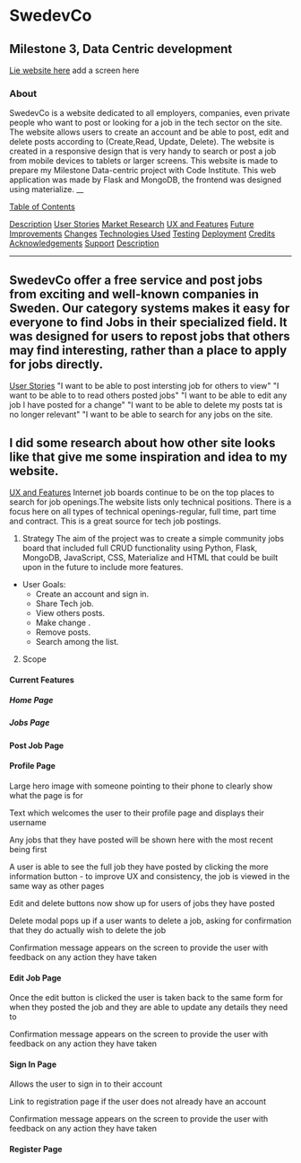 # SwedevCo

## Milestone 3, Data Centric development

[Lie website here](https://swedevco.herokuapp.com/)
add a screen here

### About

SwedevCo is a website dedicated to all employers, companies, even private people who want to post or looking for a job in the tech sector on the site. The website allows users to create an account and be able to post, edit and delete posts according to (Create,Read, Update, Delete). The website is created in a responsive design that is very handy to search or post a job from mobile devices to tablets or larger screens.
This website is made to prepare my Milestone Data-centric project with Code Institute.
This web application was made by Flask and MongoDB, the frontend was designed using materialize.
__


[Table of Contents](Table_of_Contents)

[Description](Description)
[User Stories](User_Stories)
[Market Research](Market_Research)
[UX and Features]([UX_and_Features)
[Future Improvements](Future_Improvements)
[Changes](Changes)
[Technologies Used](Technologies_Used)
[Testing](Testing)
[Deployment](Deployment)
[Credits](Credits)
[Acknowledgements](Acknowledgements)
[Support](Support)
[Description](Description)

___

SwedevCo offer a free service and post jobs from exciting and well-known companies in Sweden. 
Our category systems makes it easy for everyone to find Jobs in their specialized field.
It was designed for users to repost jobs that others may find interesting, rather than a place to apply for jobs directly.
---
[User Stories](User_Stories)
"I want to be able to post intersting job for others to view"
"I want to be able to to read others posted jobs"
"I want to be able to edit any job I have posted for a change"
"I want to be able to delete my posts tat is no longer relevant"
"I want to be able to search for any jobs on the site.

I did some research about how other site looks like that give me some inspiration and idea to my website. 
---
[UX and Features](UX_and_Features)
Internet job boards continue to be on the top places to search for job openings.The website lists only technical positions. There is a focus here on all types of technical openings-regular, full time, part time and contract. 
This is a great source for tech job postings. 


1. Strategy
The aim of the project was to create a simple community jobs board that included full CRUD functionality using Python, Flask, MongoDB, JavaScript, CSS, Materialize and HTML that could be built upon in the future to include more features.

* User Goals:
  * Create an account and sign in.
  * Share Tech job.
  * View others posts.
  * Make change .
  * Remove posts.
  * Search among the list.


2. Scope


#### Current Features

##### Home Page

##### Jobs Page

#### Post Job Page

#### Profile Page
Large hero image with someone pointing to their phone to clearly show what the page is for

Text which welcomes the user to their profile page and displays their username

Any jobs that they have posted will be shown here with the most recent being first

A user is able to see the full job they have posted by clicking the more information button - to improve UX and consistency, the job is viewed in the same way as other pages

Edit and delete buttons now show up for users of jobs they have posted

Delete modal pops up if a user wants to delete a job, asking for confirmation that they do actually wish to delete the job

Confirmation message appears on the screen to provide the user with feedback on any action they have taken

#### Edit Job Page
Once the edit button is clicked the user is taken back to the same form for when they posted the job and they are able to update any details they need to

Confirmation message appears on the screen to provide the user with feedback on any action they have taken

#### Sign In Page
Allows the user to sign in to their account

Link to registration page if the user does not already have an account

Confirmation message appears on the screen to provide the user with feedback on any action they have taken

#### Register Page
